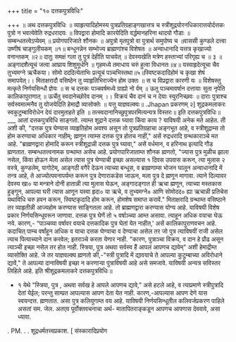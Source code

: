 +++
title = "१० दत्तकपुत्रविधिः"

+++
॥ अथ दत्तकपुत्रविधिः ॥ 
व्याहृत्यादिहोमस्य पुत्रप्रतिग्रहाङ्गखात्तत्र च स्त्रीशूद्रयोरनधिकारात्तयोर्दत्तकः पुत्रो न भवत्येवेति रुद्रधरादयः ॥ विपद्वारा होमादि कारयेदिति वर्द्धमानहरिना थादयो गौडाः ॥ सम्बन्धतत्त्वेऽप्येवम् ॥ प्रयोगपारिजाते शौनकः ॥ अपुत्रो मृतपुत्रो वा पुत्रार्थ समुपोष्य च ॥वाससी कुण्डले दत्त्वा उष्णीषं चाङ्गुलीयकम् ॥१॥ बन्धूनन्नेन सम्भोज्य ब्राह्मणांश्च विशेषतः ॥ अन्वाधानादि यत्तत्र कृखाज्यो वनान्तकम् ॥२॥ दातुः समक्षं गला तु पुत्रं देहीति याचयेत् ॥ देवस्यखेति मत्रेण हस्ताभ्यां परिगृह्य च ॥ ३ ॥ अङ्गादशैत्यूचं जत्वा आघ्राय शिशुमूर्धनि ॥ गृहमध्ये तमाधाय चरुं हुत्वा विधानतः॥४॥ यस्वाहृदेत्यूचा चैव तुभ्यमग्ने ऋचैकया। सोमो दददित्येताभिः प्रत्यूचं पञ्चभिस्तथा॥५॥स्विष्टकदादिहोमं च कृखा शेषं समापयेत्।। मिताक्षरादौ वसिष्ठेन तु व्याहृतिभिराज्येन होम उक्तः ॥ स च विप्रद्वारा कारणी यः ॥ विशेषस्तु मत्कृते निर्णयसिन्धौ ज्ञेयः ॥ स च दत्तकः पञ्चवर्षमध्ये ग्राह्यो नो र्वम् ॥ ऊतु पञ्चमावर्षान दत्तायाः सुता नृपेति कालिकापुराणात् ॥ ऊर्चेतु स्वदानेच्छोरेव दानम् ।। विक्रयं चैव दानं च न देयाः स्युरनिच्छवः ॥ दाराः पुत्राश्च सर्वस्वमात्मनैव तु योजयेदिति हेमाद्रौ व्यासोक्तेः ॥ यत्तु याज्ञवल्क्यः॥ 
.Jhapan 
प्रकरणम् २] 
शूद्रकमलाकरः स्वकुटुम्बाविरोधेन देयं दारमुताहते इति ॥ तत्स्वदानानिच्छुपुत्रपरमित्यन्यत्र विस्तरः॥ इति दत्तकपुत्रविधिः॥ 
___ आतां दत्तकपुत्रविधि साङ्गतो. त्याम्त शूद्राने दत्तक घ्यावा किंवा काय ? याविषयी अनेक मते आहेत. ती अशी की, "दत्तक पुत्र घेण्यास व्याहृतिहोम अवश्य असून तो पुत्रप्रतिग्रहाचा अङ्गभूत आहे, व स्त्रीशूद्राम्स तो होम करण्याचा अधिकार नाहीम्; ह्मणून त्याम्स दत्तक पुत्र होतच नाहीं," असें रुद्रधरादि ग्रन्थकाराञ्चे मत आहे. "ब्राह्मणद्वारा होमादि करून स्त्रीशूद्रान्नी दत्तक पुत्र घ्यावा," असें वर्धमान, व हरिनाथ इत्यादि गौड ह्मणतात. सम्बन्धतत्त्वनामक ग्रन्थाम्त असेच आहे. प्रयोगपारिजाताम्त शौनक ह्मणतो, "ज्यास पुत्र मुळीच झाला नसेल, किंवा होऊन मेला असेल त्यास पुत्र घेण्याची इच्छा असल्यास १ दिवस उपवास करून, त्या मुलास २ वस्त्रे, कुण्डलेम्, पागोटेम्, आङ्गठी वगैरे देऊन त्याच्या बन्धूस, व ब्राह्मणाम्स भोजन घालून अन्वाधानादि में तन्त्र आहे, ते आज्योत्पवनापर्यम्त करून पुत्र देणाराकडेस जाऊन, मला पुत्र दे ह्मणून मागावा. त्याने दिल्यावर देवस्य खा० या मन्त्राने दोनी हातान्नी त्या मुलास घेऊन, अङ्गादङ्गात ही ऋचा ह्मणून, त्याच्या मस्तकास हुङ्गून, आपल्या घरी त्यास आणून यस्वा हृदा० या ऋचे, व तुभ्यमग्ने० आणि सोमोदद० ह्या ऋचान्नी प्रतिचेस यथाविधि चरु हवन करून, स्विष्टकृदादि होम करून, होमशेष समाप्त करावें." मिताक्षरादि ग्रन्थाम्त वसिष्ठाने तर व्याहृतीन्नी आज्यहोम करण्यास साङ्गितला आहे. तो ब्राह्मणद्वारा करण्यास योग्य आहे. याविषयी विशेष प्रकार निर्णयसिन्धूवरून जाणावा. दत्तक पुत्र घेणें तो ५ वर्षाञ्च्या आम्त असावा. त्याहून अधिक वयाचा घेऊ नये. कारण,- “पाञ्चव्या वर्षावर वयाचे दत्तकादिक पुत्र घेतां येत नाहीत,' असें कालिकापुराणवचन आहे. कदाचित् पाम्च वर्षांहून अधिक व याचा दत्तक घेण्याचा व देण्याचा असेल तर जो पुत्र त्याविषयीं राजी असेल त्याच पित्याच्याने दान करवेल; इतराञ्चे करता येणार नाही. "कारण, पुत्राञ्चा विक्रय, व दान हे प्रौढ असून त्याञ्ची इच्छा नसेल तर होत नाही. स्त्रिया, पुत्र अथवा सर्वस्व हैं आपलं आपणच द्यावेम्" अशी हेमाद्रीम्त व्यासोक्ति आहे. जे तर याज्ञवल्क्य ह्मणतो की,-"स्त्री पुत्रादि में द्यावयाचे ते आपल्या कुटुम्बाच्या अविरोधाने द्यावें," ते आपल्या दानाविषयी इच्छा न करणाऱ्या पुत्राविषयी आहे असे समजावे. याविषयी अन्यत्र सविस्तर लिहिले 
आहे. इति श्रीशूद्रकमलाकरे दत्तकपुत्रविधिः॥ 

- १ येथे "स्त्रिया, पुत्र , अथवा सर्वख हे आपले आपणच द्यावे,” असे हटले आहे, व त्याप्रमाणे स्त्रीपुत्रादि देतां येईल; परन्तु साम्प्रत आपल्यास आपण देता येत नाही. कारण,-आपल्यास आपण देणे यास स्वयन्दत्त. ह्मणतात. असा पुत्र कलियुगाम्त वय आहे. याविषयी निर्णयसिन्धूतील कलिवर्जप्रकरण पाहिले असतां सम. जेल. अतएव पूर्वोक्तवचनाचा अर्थ- मातापितराङ्कडून आपणच आपणास देववावे, असा ध्यावा. 

. 
PM. 
. 
. 
शूद्रधर्मतत्त्वप्रकाश. [ संस्कारादिप्रयोग 